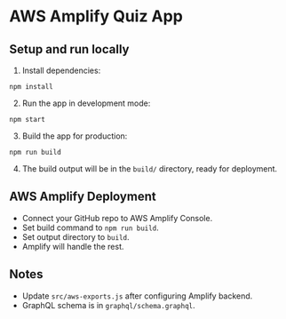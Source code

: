 # AWS Amplify Quiz App

## Setup and run locally

1. Install dependencies:

```
npm install
```

2. Run the app in development mode:

```
npm start
```

3. Build the app for production:

```
npm run build
```

4. The build output will be in the `build/` directory, ready for deployment.

## AWS Amplify Deployment

- Connect your GitHub repo to AWS Amplify Console.
- Set build command to `npm run build`.
- Set output directory to `build`.
- Amplify will handle the rest.

## Notes

- Update `src/aws-exports.js` after configuring Amplify backend.
- GraphQL schema is in `graphql/schema.graphql`.
